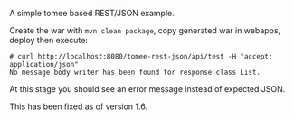 A simple tomee based REST/JSON example.

Create the war with `mvn clean package`, copy generated war in webapps, deploy then execute:

```
# curl http://localhost:8080/tomee-rest-json/api/test -H "accept: application/json"
No message body writer has been found for response class List.
```

At this stage you should see an error message instead of expected JSON.

This has been fixed as of version 1.6.
